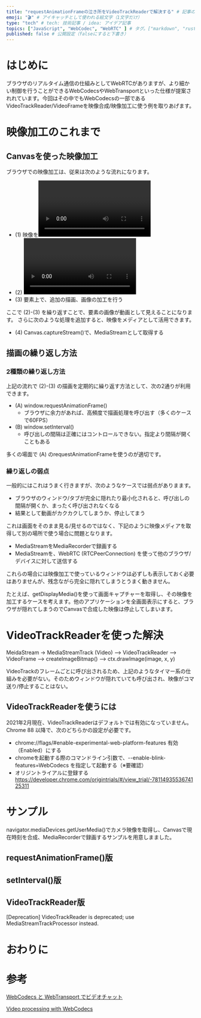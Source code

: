 ```yaml
---
title: "requestAnimationFrameの泣き所をVideoTrackReaderで解決する" # 記事のタイトル
emoji: "🎬" # アイキャッチとして使われる絵文字（1文字だけ）
type: "tech" # tech: 技術記事 / idea: アイデア記事
topics: ["JavaScript", "WebCodec", "WebRTC" ] # タグ。["markdown", "rust", "aws"]のように指定する
published: false # 公開設定（falseにすると下書き）
---
```


# はじめに

ブラウザのリアルタイム通信の仕組みとしてWebRTCがありますが、より細かい制御を行うことができるWebCodecsやWebTransportといった仕様が提案されれています。今回はその中でもWebCodecsの一部であるVideoTrackReader/VideoFrameを映像合成/映像加工に使う例を取りあげます。

# 映像加工のこれまで

## Canvasを使った映像加工

ブラウザでの映像加工は、従来は次のような流れになります。

- (1) 映像を<video>要素に表示する
- (2) <video>要素から、1コマ分の静止画を<canvas>要素に転写する
  - Canvasからcontextを取得し、context.drawImage()を利用する
- (3) <canvas>要素上で、追加の描画、画像の加工を行う

ここで (2)-(3) を繰り返すことで、<canvas>要素の画像が動画として見えることになります。
さらに次のような処理を追加すると、映像をメディアとして活用できます。

- (4) Canvas.captureStream()で、MediaStreamとして取得する

## 描画の繰り返し方法

### 2種類の繰り返し方法

上記の流れで (2)-(3) の描画を定期的に繰り返す方法として、次の2通りが利用できます。

- (A) window.requestAnimationFrame()
  - ブラウザに余力があれば、高頻度で描画処理を呼び出す（多くのケースで60FPS）
- (B) window.setInterval()
  - 呼び出しの間隔は正確にはコントロールできない。指定より間隔が開くこともある

多くの場面で (A) のrequestAnimationFrameを使うのが適切です。

### 繰り返しの弱点

一般的にはこれはうまく行きますが、次のようなケースでは弱点がありまます。

- ブラウザのウィンドウ/タブが完全に隠れたり最小化されると、呼び出しの間隔が開くか、まったく呼び出されなくなる
- 結果として動画がカクカクしてしまうか、停止してまう

これは画面をそのまま見る/見せるのではなく、下記のように映像メディアを取得して別の場所で使う場合に問題となります。

- MediaStreamをMediaRecorderで録画する
- MediaStreamを、WebRTC (RTCPeerConnection) を使って他のブラウザ/デバイスに対して送信する

これらの場合には映像加工で使っているウィンドウは必ずしも表示しておく必要はありませんが、残念ながら完全に隠れてしまうとうまく動きません。

たとえば、getDisplayMedia()を使って画面キャプチャーを取得し、その映像を加工するケースを考えます。他のアプリケーションを全画面表示にすると、ブラウザが隠れてしまうのでCanvasで合成した映像は停止してしまいます。



# VideoTrackReaderを使った解決

MeidaStream -> MediaStreamTrack (Video) --> VideoTrackReader --> VideoFrame --> createImageBitmap() --> ctx.drawImage(image, x, y)

VideoTrackのフレームごとに呼び出されるため、上記のようなタイマー系の仕組みを必要がない。そのためウィンドウが隠れていても呼び出され、映像がコマ送り/停止することはない。

## VideoTrackReaderを使うには

2021年2月現在、VideoTrackReaderはデフォルトでは有効になっていません。
Chrome 88 以降で、次のどちらかの設定が必要です。

- chrome://flags/#enable-experimental-web-platform-features 有効（Enabled）にする
- chromeを起動する際のコマンドライン引数で、--enable-blink-features=WebCodecs を指定して起動する（※要確認）
- オリジントライアルに登録する
https://developer.chrome.com/origintrials/#/view_trial/-7811493553674125311





# サンプル

navigator.mediaDevices.getUserMedia()でカメラ映像を取得し、Canvasで現在時刻を合成、MediaRecorderで録画するサンプルを用意しまました。

## requestAnimationFrame()版

## setInterval()版

## VideoTrackReader版


[Deprecation] VideoTrackReader is deprecated; use MediaStreamTrackProcessor instead.


# おわりに


# 参考

[WebCodecs と WebTransport でビデオチャット](https://blog.jxck.io/entries/2020-09-01/webcodecs-webtransport-chat.html)

[Video processing with WebCodecs](https://web.dev/webcodecs/)

